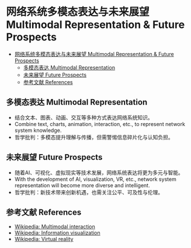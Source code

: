 # 网络系统多模态表达与未来展望 Multimodal Representation & Future Prospects


<!-- TOC START -->

- [网络系统多模态表达与未来展望 Multimodal Representation & Future Prospects](#网络系统多模态表达与未来展望-multimodal-representation-future-prospects)
  - [多模态表达 Multimodal Representation](#多模态表达-multimodal-representation)
  - [未来展望 Future Prospects](#未来展望-future-prospects)
  - [参考文献 References](#参考文献-references)

<!-- TOC END -->

## 多模态表达 Multimodal Representation

- 结合文本、图表、动画、交互等多种方式表达网络系统知识。
- Combine text, charts, animation, interaction, etc., to represent network system knowledge.
- 哲学批判：多模态提升理解与传播，但需警惕信息碎片化与认知负担。

## 未来展望 Future Prospects

- 随着AI、可视化、虚拟现实等技术发展，网络系统表达将更为多元与智能。
- With the development of AI, visualization, VR, etc., network system representation will become more diverse and intelligent.
- 哲学批判：新技术带来创新机遇，也需关注公平、可及性与伦理。

## 参考文献 References

- [Wikipedia: Multimodal interaction](https://en.wikipedia.org/wiki/Multimodal_interaction)
- [Wikipedia: Information visualization](https://en.wikipedia.org/wiki/Information_visualization)
- [Wikipedia: Virtual reality](https://en.wikipedia.org/wiki/Virtual_reality)

